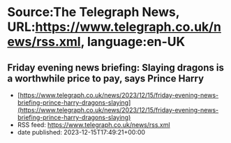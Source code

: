 # Source:The Telegraph News, URL:https://www.telegraph.co.uk/news/rss.xml, language:en-UK

## Friday evening news briefing: Slaying dragons is a worthwhile price to pay, says Prince Harry
 - [https://www.telegraph.co.uk/news/2023/12/15/friday-evening-news-briefing-prince-harry-dragons-slaying](https://www.telegraph.co.uk/news/2023/12/15/friday-evening-news-briefing-prince-harry-dragons-slaying)
 - RSS feed: https://www.telegraph.co.uk/news/rss.xml
 - date published: 2023-12-15T17:49:21+00:00



